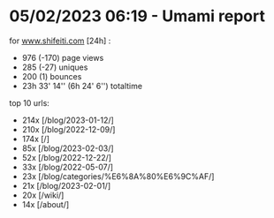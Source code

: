 # 05/02/2023 06:19 - Umami report
for www.shifeiti.com [24h] :

 - 976 (-170) page views
 - 285 (-27) uniques
 - 200 (1) bounces
 - 23h 33' 14'' (6h 24' 6'') totaltime


top 10 urls:
 - 214x [/blog/2023-01-12/]
 - 210x [/blog/2022-12-09/]
 - 174x [/]
 - 85x [/blog/2023-02-03/]
 - 52x [/blog/2022-12-22/]
 - 33x [/blog/2022-05-07/]
 - 23x [/blog/categories/%E6%8A%80%E6%9C%AF/]
 - 21x [/blog/2023-02-01/]
 - 20x [/wiki/]
 - 14x [/about/]


